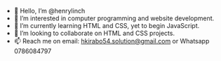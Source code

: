 - 👋 Hello, I’m @henrylinch
- 👀 I’m interested in computer programming and website development.
- 🌱 I’m currently learning HTML and CSS, yet to begin JavaScript.
- 💞️ I’m looking to collaborate on HTML and CSS projects.
- 📫 Reach me on email: hkirabo54.solution@gmail.com or Whatsapp 0786084797

<!---
henrylinch/henrylinch is a ✨ special ✨ repository because its `README.md` (this file) appears on your GitHub profile.
You can click the Preview link to take a look at your changes.
--->
